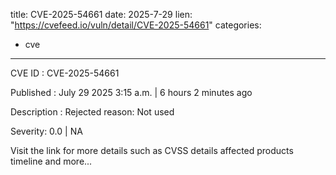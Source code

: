  
title: CVE-2025-54661
date: 2025-7-29
lien: "https://cvefeed.io/vuln/detail/CVE-2025-54661"
categories:
  - cve
---

CVE ID : CVE-2025-54661

Published :  July 29
2025
3:15 a.m. | 6 hours
2 minutes ago

Description : Rejected reason: Not used

Severity: 0.0 | NA

Visit the link for more details
such as CVSS details
affected products
timeline
and more...
